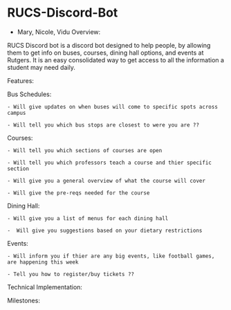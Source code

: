 # RUCS-Discord-Bot
- Mary, Nicole, Vidu
Overview: 

RUCS Discord bot is a discord bot designed to help people, by allowing them to get info on buses, courses, dining hall options, and events at Rutgers. It is an easy consolidated way  to get access to all the information a student may need daily. 


Features: 

  Bus Schedules: 
  
    - Will give updates on when buses will come to specific spots across campus 
    
    - Will tell you which bus stops are closest to were you are ?? 

  Courses: 
  
    - Will tell you which sections of courses are open
    
    - Will tell you which professors teach a course and thier specific section
    
    - Will give you a general overview of what the course will cover 
    
    - Will give the pre-reqs needed for the course
    
    

  Dining Hall:
  
    - Will give you a list of menus for each dining hall 
    
    -  Will give you suggestions based on your dietary restrictions 
    


  Events:
  
    - Will inform you if thier are any big events, like football games, are happening this week 
    
    - Tell you how to register/buy tickets ??


Technical Implementation:


Milestones:

